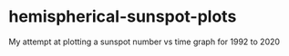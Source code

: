 # hemispherical-sunspot-plots
My attempt at plotting a sunspot number vs time graph for 1992 to 2020
